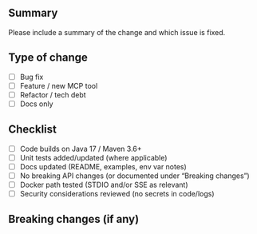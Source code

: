 ## Summary

Please include a summary of the change and which issue is fixed.

## Type of change
- [ ] Bug fix
- [ ] Feature / new MCP tool
- [ ] Refactor / tech debt
- [ ] Docs only

## Checklist
- [ ] Code builds on Java 17 / Maven 3.6+
- [ ] Unit tests added/updated (where applicable)
- [ ] Docs updated (README, examples, env var notes)
- [ ] No breaking API changes (or documented under “Breaking changes”)
- [ ] Docker path tested (STDIO and/or SSE as relevant)
- [ ] Security considerations reviewed (no secrets in code/logs)

## Breaking changes (if any)

